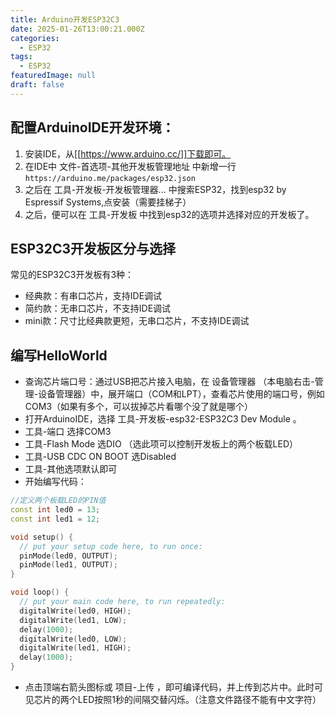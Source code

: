 ```yaml
---
title: Arduino开发ESP32C3
date: 2025-01-26T13:00:21.000Z
categories:
  - ESP32
tags:
  - ESP32
featuredImage: null
draft: false
---
```

## 配置ArduinoIDE开发环境：
1. 安装IDE，从[[https://www.arduino.cc/]]下载即可。
2. 在IDE中 文件-首选项-其他开发板管理地址 中新增一行`https://arduino.me/packages/esp32.json`
3. 之后在 工具-开发板-开发板管理器... 中搜索ESP32，找到esp32 by Espressif Systems,点安装（需要挂梯子）
4. 之后，便可以在 工具-开发板 中找到esp32的选项并选择对应的开发板了。

## ESP32C3开发板区分与选择
常见的ESP32C3开发板有3种：
- 经典款：有串口芯片，支持IDE调试
- 简约款：无串口芯片，不支持IDE调试
- mini款：尺寸比经典款更短，无串口芯片，不支持IDE调试

## 编写HelloWorld
- 查询芯片端口号：通过USB把芯片接入电脑，在 设备管理器 （本电脑右击-管理-设备管理器）中，展开端口（COM和LPT），查看芯片使用的端口号，例如COM3（如果有多个，可以拔掉芯片看哪个没了就是哪个）
- 打开ArduinoIDE，选择 工具-开发板-esp32-ESP32C3 Dev Module 。
- 工具-端口 选择COM3
- 工具-Flash Mode 选DIO （选此项可以控制开发板上的两个板载LED）
- 工具-USB CDC ON BOOT 选Disabled
- 工具-其他选项默认即可
- 开始编写代码：
```cpp
//定义两个板载LED的PIN值
const int led0 = 13;
const int led1 = 12;

void setup() {
  // put your setup code here, to run once:
  pinMode(led0, OUTPUT);
  pinMode(led1, OUTPUT);
}

void loop() {
  // put your main code here, to run repeatedly:
  digitalWrite(led0, HIGH);
  digitalWrite(led1, LOW);
  delay(1000);
  digitalWrite(led0, LOW);
  digitalWrite(led1, HIGH);
  delay(1000);
}
```
- 点击顶端右箭头图标或 项目-上传 ，即可编译代码，并上传到芯片中。此时可见芯片的两个LED按照1秒的间隔交替闪烁。（注意文件路径不能有中文字符）

